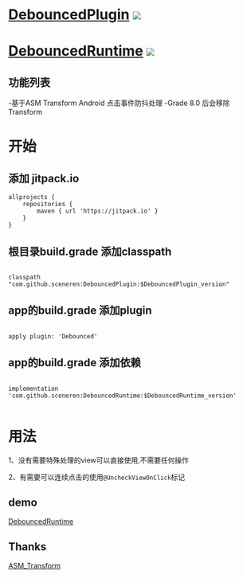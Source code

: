 # [DebouncedPlugin](https://github.com/sceneren/DebouncedPlugin)   [![](https://jitpack.io/v/sceneren/DebouncedPlugin.svg)](https://jitpack.io/private#sceneren/DebouncedRuntime)
# [DebouncedRuntime](https://github.com/sceneren/DebouncedRuntime)  [![](https://jitpack.io/v/sceneren/DebouncedRuntime.svg)](https://jitpack.io/private#sceneren/DebouncedRuntime)



## 功能列表

-基于ASM Transform Android 点击事件防抖处理
-Grade 8.0 后会移除 Transform

# 开始

## 添加 jitpack.io

```
allprojects {
    repositories {
        maven { url 'https://jitpack.io' }
    }
}

```
## 根目录build.grade 添加classpath
```

classpath "com.github.sceneren:DebouncedPlugin:$DebouncedPlugin_version"

```
## app的build.grade 添加plugin
```

apply plugin: 'Debounced'

```
## app的build.grade 添加依赖
```
    
implementation 'com.github.sceneren:DebouncedRuntime:$DebouncedRuntime_version'
    
```

# 用法

1、没有需要特殊处理的view可以直接使用,不需要任何操作

2、有需要可以连续点击的使用```@UncheckViewOnClick```标记

## demo
[DebouncedRuntime](https://github.com/sceneren/DebouncedRuntime)


## Thanks

[ASM_Transform](https://github.com/leavesCZY/ASM_Transform)
